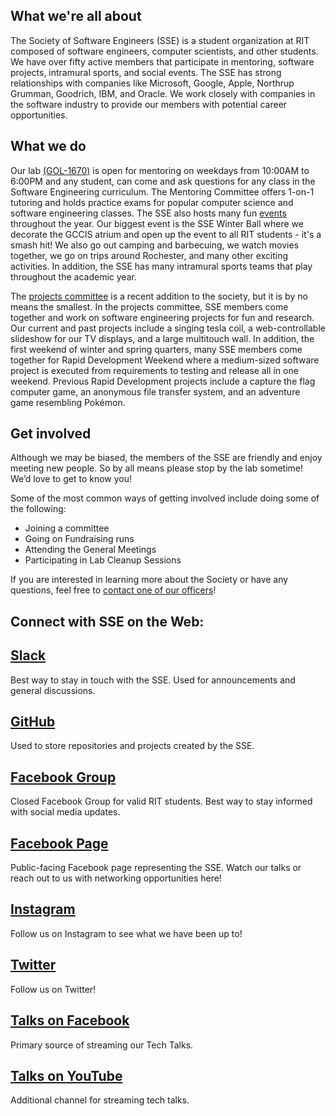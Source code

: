 What we're all about
--------------------

The Society of Software Engineers (SSE) is a student organization at RIT composed
of software engineers, computer scientists, and other students. We have over
fifty active members that participate in mentoring, software projects, intramural
sports, and social events. The SSE has strong relationships with companies like
Microsoft, Google, Apple, Northrup Grumman, Goodrich, IBM, and Oracle. We work
closely with companies in the software industry to provide our members with
potential career opportunities.


What we do
----------

Our lab [(GOL-1670)](https://maps.rit.edu/?zoom=20&lat=43.08384053670899&lng=-77.67983857233527) is open for mentoring on weekdays from 10:00AM to 6:00PM
and any student, can come and ask questions for any class in the Software
Engineering curriculum. The Mentoring Committee offers 1-on-1 tutoring and
holds practice exams for popular computer science and software engineering classes.  The SSE also hosts many fun [events](/events) throughout the year. Our biggest event is
the SSE Winter Ball where we decorate the GCCIS atrium and open up the event to all RIT
students - it's a smash hit! We also go out camping and barbecuing, we watch movies
together, we go on trips around Rochester, and many other exciting activities.
In addition, the SSE has many intramural sports teams that play throughout the academic year.

The [projects committee](/projects) is a recent addition to the society, but it is by no
means the smallest. In the projects committee, SSE members come together and work on
software engineering projects for fun and research. Our current and past projects include a singing tesla coil, a web-controllable slideshow for our TV displays, and a large multitouch wall. In addition, the first weekend of winter and spring quarters,
many SSE members come together for Rapid Development Weekend where a medium-sized
software project is executed from requirements to testing and release all in one
weekend. Previous Rapid Development projects include a capture the flag computer
game, an anonymous file transfer system, and an adventure game resembling Pokémon.


Get involved
------------

Although we may be biased, the members of the SSE are friendly and enjoy
meeting new people. So by all means please stop by the lab sometime!
We’d love to get to know you!

Some of the most common ways of getting involved include doing some of the following:

* Joining a committee
* Going on Fundraising runs
* Attending the General Meetings
* Participating in Lab Cleanup Sessions

If you are interested in learning more about the Society or have any
questions, feel free to [contact one of our officers](/officers)!

Connect with SSE on the Web:
-------------------

## [Slack](https://rit-sse.slack.com)
Best way to stay in touch with the SSE. Used for announcements and general discussions.

## [GitHub](https://github.com/rit-sse)
Used to store repositories and projects created by the SSE.

## [Facebook Group](https://www.facebook.com/groups/ritsse/)
Closed Facebook Group for valid RIT students. Best way to stay informed with social media updates. 

## [Facebook Page](https://www.facebook.com/ssebot/)
Public-facing Facebook page representing the SSE. Watch our talks or reach out to us with networking opportunities here!

## [Instagram](https://www.instagram.com/rit_sse/)
Follow us on Instagram to see what we have been up to!

## [Twitter](https://twitter.com/rit_sse)
Follow us on Twitter!

## [Talks on Facebook](https://www.facebook.com/ssebot)
Primary source of streaming our Tech Talks.

## [Talks on YouTube](https://www.youtube.com/user/SSETechtalks)
Additional channel for streaming tech talks.
